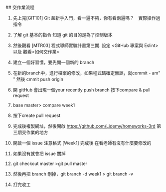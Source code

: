 ﻿﻿## 交作業流程



1. 先上完[GIT101] Git 超新手入門，看一遍不夠，你有看兩遍嗎？　實際操作過指令

2. 了解 git 基本的指令 知道 git 的目的是為了控制版本

3. 然後觀看  [MTR03] 程式導師實驗計畫第三期. 設定 <GitHub 專案與 Eslint> 以及 觀看<如何交作業>

4. 建立一個好習慣，要先開一個新的 branch 

5. 在新的branch中，進行檔案的修改，如果程式碼確定無誤，就commit - am" "  然後 cmmit push origin 

6. 開 gitHub 會出現一個your recently push branch 按下compare & pull request 

7. base master> compare week1  

8. 按下create pull request 

9. 完成後複製網址，然後開啟 https://github.com/Lidemy/homeworks-3rd 第三期交作業的地方 

10. 開啟一個 issue 注意格式 [Week1] 完成後 在看老師有沒有什麼要修改的

11. 如果沒有就會把 issue 關掉  

12. git checkout master >git pull master 

13. 然後再把 branch 刪掉，git branch -d week1 > git branch -v

14. 打完收工














